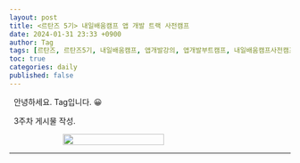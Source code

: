 ```yaml
---
layout: post
title: <르탄즈 5기> 내일배움캠프 앱 개발 트랙 사전캠프
date: 2024-01-31 23:33 +0900
author: Tag
tags: [르탄즈, 르탄즈5기, 내일배움캠프, 앱개발강의, 앱개발부트캠프, 내일배움캠프사전캠프]
toc: true
categories: daily
published: false
---
```


&nbsp; 안녕하세요. Tag입니다. 😀

&nbsp; 3주차 게시물 작성.

<div style="display: flex; justify-content: center; align-items: center;">
  <img src="https://onedrive.live.com/embed?resid=1C2ED43779C10D71%21382&authkey=%21AO6HNufB8D_22Vc&width=4044&height=2548" style="margin-right: 10px;" width="60%">
</div>

-----
